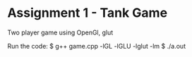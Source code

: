 # Assignment 1 - Tank Game
Two player game using OpenGl, glut

Run the code:
$ g++ game.cpp -lGL -lGLU -lglut -lm
$ ./a.out
